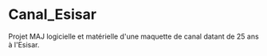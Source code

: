 # Canal_Esisar
Projet MAJ logicielle et matérielle d'une maquette de canal datant de 25 ans à l'Esisar.
